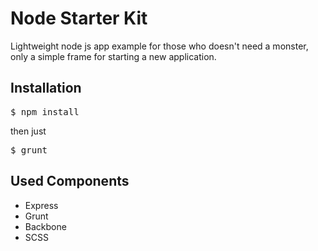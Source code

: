 <h1>Node Starter Kit</h1>

Lightweight node js app example for those who doesn't need a monster, 
only a simple frame for starting a new application.

<h2>Installation</h2>

<div class="highlight highlight-bash">
<pre>$ npm install</pre>
</div>

then just 

<div class="highlight highlight-bash">
<pre>$ grunt</pre>
</div>

<h2>Used Components</h2>

<ul>
<li>Express</li>
<li>Grunt</li>
<li>Backbone</li>
<li>SCSS</li>
</ul>
